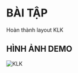 # BÀI TẬP
Hoàn thành layout KLK
## HÌNH ẢNH DEMO
![KLK](https://media-exp1.licdn.com/dms/image/C5622AQF3tksthHMsbQ/feedshare-shrink_2048_1536/0/1658995915555?e=1661990400&v=beta&t=0NzjQJdEy4Q8SgnKV2cJYhisq5IAdpBGpRhrq5NPkCE)
